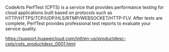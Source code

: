 CodeArts PerfTest (CPTS) is a service that provides performance testing for cloud applications built based on protocols such as HTTP/HTTPS/TCP/UDP/HLS/RTMP/WEBSOCKET/HTTP-FLV. After tests are complete, PerfTest provides professional test reports to evaluate your service quality.

https://support.huaweicloud.com/intl/en-us/productdesc-cpts/cpts_productdesc_0001.html



